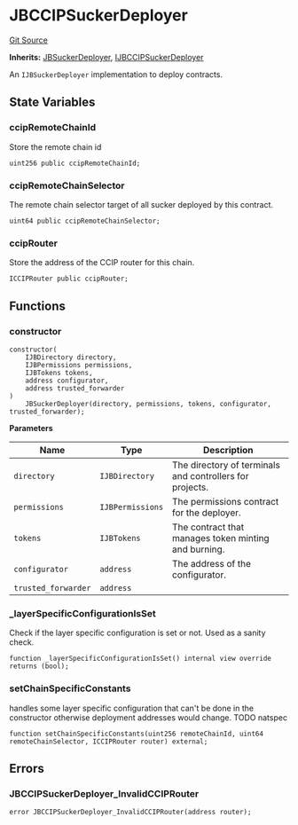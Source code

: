 # JBCCIPSuckerDeployer
[Git Source](https://github.com/Bananapus/nana-suckers/blob/faba69dd26a284c037886fb39a0fe6a34055e8dd/src/deployers/JBCCIPSuckerDeployer.sol)

**Inherits:**
[JBSuckerDeployer](/docs/dev/v4/api/suckers/deployers/JBSuckerDeployer.md), [IJBCCIPSuckerDeployer](/docs/dev/v4/api/suckers/interfaces/IJBCCIPSuckerDeployer.md)

An `IJBSuckerDeployer` implementation to deploy contracts.


## State Variables
### ccipRemoteChainId
Store the remote chain id


```solidity
uint256 public ccipRemoteChainId;
```


### ccipRemoteChainSelector
The remote chain selector target of all sucker deployed by this contract.


```solidity
uint64 public ccipRemoteChainSelector;
```


### ccipRouter
Store the address of the CCIP router for this chain.


```solidity
ICCIPRouter public ccipRouter;
```


## Functions
### constructor


```solidity
constructor(
    IJBDirectory directory,
    IJBPermissions permissions,
    IJBTokens tokens,
    address configurator,
    address trusted_forwarder
)
    JBSuckerDeployer(directory, permissions, tokens, configurator, trusted_forwarder);
```
**Parameters**

|Name|Type|Description|
|----|----|-----------|
|`directory`|`IJBDirectory`|The directory of terminals and controllers for projects.|
|`permissions`|`IJBPermissions`|The permissions contract for the deployer.|
|`tokens`|`IJBTokens`|The contract that manages token minting and burning.|
|`configurator`|`address`|The address of the configurator.|
|`trusted_forwarder`|`address`||


### _layerSpecificConfigurationIsSet

Check if the layer specific configuration is set or not. Used as a sanity check.


```solidity
function _layerSpecificConfigurationIsSet() internal view override returns (bool);
```

### setChainSpecificConstants

handles some layer specific configuration that can't be done in the constructor otherwise deployment
addresses would change.
TODO natspec


```solidity
function setChainSpecificConstants(uint256 remoteChainId, uint64 remoteChainSelector, ICCIPRouter router) external;
```

## Errors
### JBCCIPSuckerDeployer_InvalidCCIPRouter

```solidity
error JBCCIPSuckerDeployer_InvalidCCIPRouter(address router);
```

